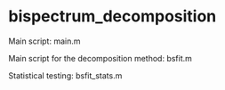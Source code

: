 # bispectrum_decomposition
Main script: main.m

Main script for the decomposition method: bsfit.m

Statistical testing: bsfit_stats.m

